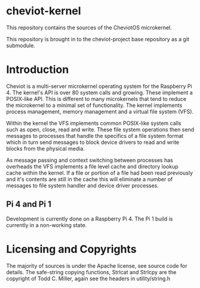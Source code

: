 # cheviot-kernel

This repository contains the sources of the CheviotOS microkernel.

This repository is brought in to the cheviot-project base repository as a
git submodule.

# Introduction

Cheviot is a multi-server microkernel operating system for the Raspberry Pi 4.
The kernel's API is over 80 system calls and growing. These implement a POSIX-like
API.  This is different to many microkernels that tend to reduce the microkernel
to a minimal set of functionality. The kernel implements process management,
memory management and a virtual file system (VFS).

Within the kernel the VFS implements common POSIX-like system calls such as open, close,
read and write. These file system operations then send messages to processes that
handle the specifics of a file system format which in turn send messages to block device
drivers to read and write blocks from the physical media.

As message passing and context switching between processes has overheads the VFS
implements a file level cache and directory lookup cache within the kernel. If a file
or portion of a file had been read previously and it's contents are still in the cache this will
eliminate a number of messages to file system handler and device driver processes.

## Pi 4 and Pi 1

Development is currently done on a Raspberry Pi 4. The Pi 1 build is currently in a non-working state.

# Licensing and Copyrights

The majority of sources is under the Apache license, see source code for details. The safe-string
copying functions, Strlcat and Strlcpy are the copyright of Todd C. Miller, again see the headers
in utility/string.h


